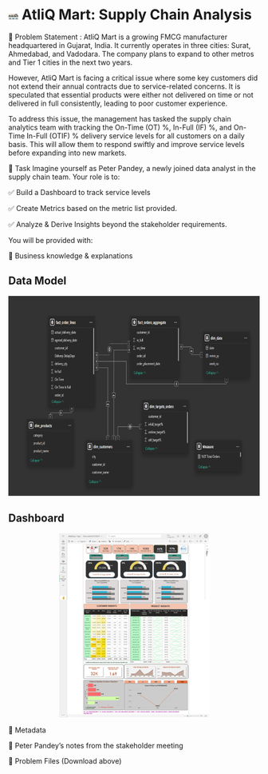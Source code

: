 
# <img src="https://github.com/sangRam698/AtliQMart_Supply_Chain_Analysis/blob/main/Assets/Screenshot%202025-01-29%20090426.png" width="4%" height="4%"> AtliQ Mart: Supply Chain Analysis
📌 Problem Statement  :
AtliQ Mart is a growing FMCG manufacturer headquartered in Gujarat, India. It currently operates in three cities: Surat, Ahmedabad, and Vadodara. The company plans to expand to other metros and Tier 1 cities in the next two years.

However, AtliQ Mart is facing a critical issue where some key customers did not extend their annual contracts due to service-related concerns. It is speculated that essential products were either not delivered on time or not delivered in full consistently, leading to poor customer experience.

To address this issue, the management has tasked the supply chain analytics team with tracking the On-Time (OT) %, In-Full (IF) %, and On-Time In-Full (OTIF) % delivery service levels for all customers on a daily basis. This will allow them to respond swiftly and improve service levels before expanding into new markets.

🎯 Task
Imagine yourself as Peter Pandey, a newly joined data analyst in the supply chain team. Your role is to:

✅ Build a Dashboard to track service levels

✅ Create Metrics based on the metric list provided.

✅ Analyze & Derive Insights beyond the stakeholder requirements.

You will be provided with:

📌 Business knowledge & explanations

## Data Model 

<p align="center">
  <img src="https://github.com/sangRam698/AtliQMart_Supply_Chain_Analysis/blob/main/Assets/Screenshot%202025-08-07%20175008.png" height="400">
</p>

## Dashboard 

<p align="center">
  <img src="https://github.com/sangRam698/AtliQMart_Supply_Chain_Analysis/blob/main/Assets/atliq%20fmcg%20dashboard.png" width="300">
</p>


📌 Metadata

📌 Peter Pandey’s notes from the stakeholder meeting

📌 Problem Files (Download above)

